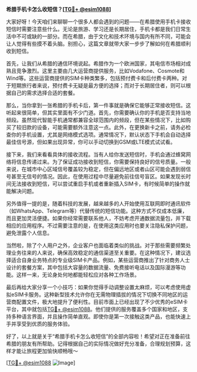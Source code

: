 **希腊手机卡怎么收短信？[[TG💪+ @esim1088](https://t.me/s/esim1088)]**

大家好呀！今天咱们来聊聊一个很多人都会遇到的问题——在希腊使用手机卡接收短信时需要注意些什么。无论是旅游、学习还是长期居住，手机卡都是我们日常生活中不可或缺的一部分。而在希腊，由于文化和技术环境与国内有所不同，可能会让人觉得有些摸不着头脑。别担心，这篇文章就带大家一步步了解如何在希腊顺利收到短信。

首先，让我们从希腊的通信环境说起。希腊作为一个欧洲国家，其电信市场相对成熟且竞争激烈。这里主要由几大运营商提供服务，比如Vodafone、Cosmote和Wind等。这些运营商提供的SIM卡种类繁多，包括预付费卡和后付费卡两种。对于短期旅行者来说，预付费卡无疑是最方便的选择；而对于长期居住者，则可以根据自己的需求选择合适的套餐。

那么，当你拿到一张希腊的手机卡后，第一件事就是确保它能够正常接收短信。这听起来很简单，但其实里面有不少门道。首先，你需要确认你的手机是否支持当地频段。虽然现代智能手机通常都兼容全球范围内的频段，但在某些情况下，比如购买了较旧款的设备，可能需要额外注意这一点。此外，在更换新卡之前，请务必检查你的手机设置，尤其是网络模式选项。通常情况下，默认状态下手机会自动选择最佳信号源，但如果出现异常，你可以手动切换到GSM或LTE模式试试看。

接下来，我们来看看具体的接收流程。当有人给你发送短信时，手机会通过蜂窝网络将信息传递过来。为了保证成功接收到短信，你需要保持良好的信号质量。一般来说，在城市中心区域信号覆盖较为稳定，但在偏远地区或者山区可能会遇到弱信号甚至无信号的情况。因此，在使用过程中尽量避免前往信号盲区。如果发现长时间无法接收到短信，可以尝试重启手机或者重新插入SIM卡，有时候简单的操作就能解决问题。

另外值得一提的是，随着科技的发展，越来越多的人开始使用互联网即时通讯软件（如WhatsApp、Telegram等）代替传统的短信功能。这种方式不仅成本低廉，而且更加灵活便捷。如果你经常需要联系他人，不妨考虑开通数据流量包，并下载相应的应用程序。不过需要注意的是，在使用这类应用时也要关注隐私保护问题，避免泄露个人信息。

当然啦，除了个人用户之外，企业客户也面临着类似的挑战。对于那些需要频繁处理业务往来的人来说，确保高效稳定的通信渠道至关重要。在这种情况下，建议选择适合自身业务特点的专业级SIM卡产品。例如，某些运营商推出了针对商务人士设计的套餐方案，其中包括大容量的数据流量、免费接听电话以及国际漫游等功能。这样一来，无论身处何地都能轻松应对各种工作场景。

最后再给大家分享一个小技巧：如果你觉得手动调整设置太麻烦，可以考虑使用虚拟eSIM卡服务。这种新型技术允许你在无需物理插拔的情况下切换不同地区的运营商配置文件，极大地提升了便利性。目前市面上已经出现了不少优秀的eSIM卡平台，其中就包括[TG💪+ @esim1088](https://t.me/s/esim1088)。他们提供的服务覆盖多个国家和地区，支持多种语言界面，并且操作简单直观。即使你是第一次接触这类产品，也能快速上手并享受到优质的服务体验。

好了，以上就是关于“希腊手机卡怎么收短信”的全部内容啦！希望对正在准备前往希腊的朋友有所帮助。记得根据自己的实际情况做好充分准备，合理规划预算，这样才能让旅程更加愉快顺畅哦～

[[TG💪+ @esim1088](https://t.me/s/esim1088) ![Image](https://i.postimg.cc/4NQfJmqS/Snipaste-2025-05-13-00-14-12.png)]